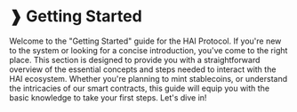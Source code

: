 # ❱ Getting Started

Welcome to the "Getting Started" guide for the HAI Protocol. If you're new to the system or looking for a concise introduction, you've come to the right place. This section is designed to provide you with a straightforward overview of the essential concepts and steps needed to interact with the HAI ecosystem. Whether you're planning to mint stablecoins, or understand the intricacies of our smart contracts, this guide will equip you with the basic knowledge to take your first steps. Let's dive in!
